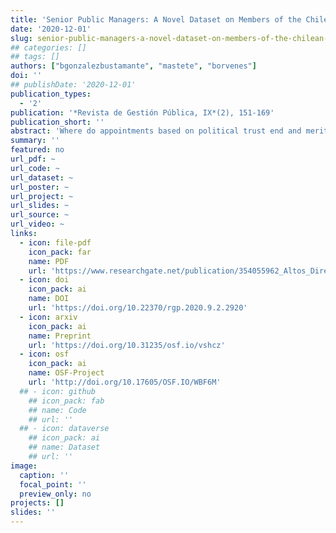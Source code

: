 ```yaml
---
title: 'Senior Public Managers: A Novel Dataset on Members of the Chilean Civil Service'
date: '2020-12-01'
slug: senior-public-managers-a-novel-dataset-on-members-of-the-chilean-civil-service
## categories: []
## tags: []
authors: ["bgonzalezbustamante", "mastete", "borvenes"]
doi: ''
## publishDate: '2020-12-01'
publication_types:
  - '2'
publication: '*Revista de Gestión Pública, IX*(2), 151-169'
publication_short: ''
abstract: 'Where do appointments based on political trust end and meritocratic recruitments begin? This question dates to the end of the nineteenth century and is linked to civil service systems’ modernisation processes in the twentieth century. The Chilean civil service has been an example of modernisation in Latin America over the past decades, however, the existing evidence is descriptive and mainly evaluates its coverage. There is no clear, systematic empirical evidence on its stability. This paper presents a novel data set of senior public managers in Chile during the 2009-2017 period. The focus of this methodological article is demonstrating how data mining and machine learning processes could be useful in order to create the data set and its potential applications. First, we present how we created and validated this data set. Then, we present some descriptive applications and nonparametric survival estimates with Kaplan-Meier curves. We hope that this data set will be a relevant resource for deepening understanding of the Chilean civil service and making different comparisons to extend this research line on political and government personnel.'
summary: ''
featured: no
url_pdf: ~
url_code: ~
url_dataset: ~
url_poster: ~
url_project: ~
url_slides: ~
url_source: ~
url_video: ~
links:
  - icon: file-pdf
    icon_pack: far
    name: PDF
    url: 'https://www.researchgate.net/publication/354055962_Altos_Directivos_Publicos_Un_nuevo_conjunto_de_datos_de_miembros_del_servicio_civil_chileno'
  - icon: doi
    icon_pack: ai
    name: DOI
    url: 'https://doi.org/10.22370/rgp.2020.9.2.2920'
  - icon: arxiv
    icon_pack: ai
    name: Preprint
    url: 'https://doi.org/10.31235/osf.io/vshcz'
  - icon: osf
    icon_pack: ai
    name: OSF-Project
    url: 'http://doi.org/10.17605/OSF.IO/WBF6M'
  ## - icon: github
    ## icon_pack: fab
    ## name: Code
    ## url: ''
  ## - icon: dataverse
    ## icon_pack: ai
    ## name: Dataset
    ## url: ''
image:
  caption: ''
  focal_point: ''
  preview_only: no
projects: []
slides: ''
---
```

